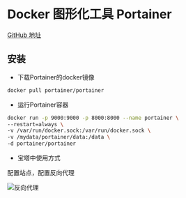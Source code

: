 # Docker 图形化工具 Portainer

[GitHub 地址](https://github.com/portainer/portainer)

## 安装

- 下载Portainer的docker镜像

```sh
docker pull portainer/portainer
```

- 运行Portainer容器

```sh
docker run -p 9000:9000 -p 8000:8000 --name portainer \
--restart=always \
-v /var/run/docker.sock:/var/run/docker.sock \
-v /mydata/portainer/data:/data \
-d portainer/portainer
```

- 宝塔中使用方式

配置站点，配置反向代理  

![反向代理](../img/docs/portainer.png)